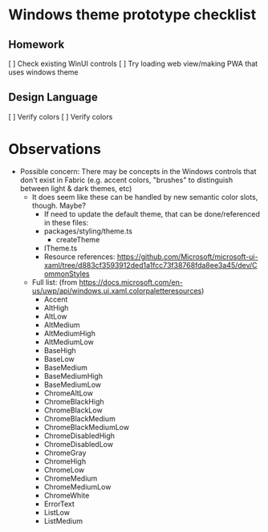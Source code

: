 # Windows theme prototype checklist
## Homework
[ ] Check existing WinUI controls
[ ] Try loading web view/making PWA that uses windows theme

## Design Language
[ ] Verify colors
[ ] Verify colors

# Observations
- Possible concern: There may be concepts in the Windows controls that don't exist in Fabric (e.g. accent colors, "brushes" to distinguish between light & dark themes, etc)
  - It does seem like these can be handled by new semantic color slots, though. Maybe?
    - If need to update the default theme, that can be done/referenced in these files:
    - packages/styling/theme.ts
      - createTheme
    - ITheme.ts
    - Resource references: https://github.com/Microsoft/microsoft-ui-xaml/tree/d883cf3593912ded1a1fcc73f38768fda8ee3a45/dev/CommonStyles
  - Full list: (from https://docs.microsoft.com/en-us/uwp/api/windows.ui.xaml.colorpaletteresources)
    - Accent
    - AltHigh
    - AltLow
    - AltMedium
    - AltMediumHigh
    - AltMediumLow
    - BaseHigh
    - BaseLow
    - BaseMedium
    - BaseMediumHigh
    - BaseMediumLow
    - ChromeAltLow
    - ChromeBlackHigh
    - ChromeBlackLow
    - ChromeBlackMedium
    - ChromeBlackMediumLow
    - ChromeDisabledHigh
    - ChromeDisabledLow
    - ChromeGray
    - ChromeHigh
    - ChromeLow
    - ChromeMedium
    - ChromeMediumLow
    - ChromeWhite
    - ErrorText
    - ListLow
    - ListMedium
